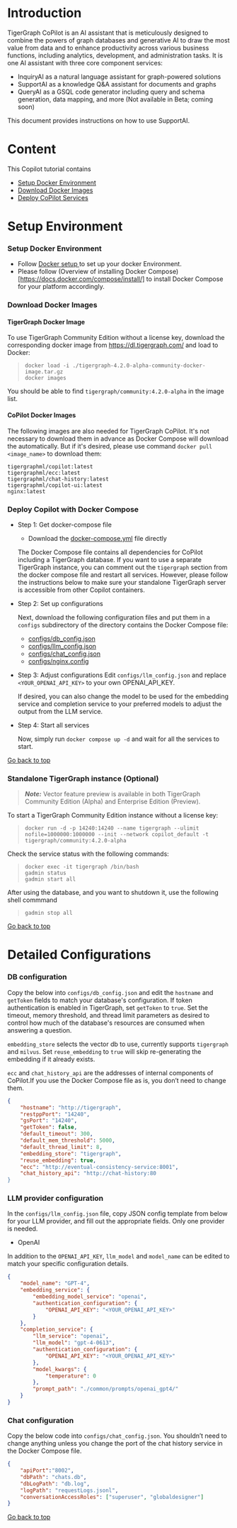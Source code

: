 # Introduction

TigerGraph CoPilot is an AI assistant that is meticulously designed to combine the powers of graph databases and generative AI to draw the most value from data and to enhance productivity across various business functions, including analytics, development, and administration tasks. It is one AI assistant with three core component services:
* InquiryAI as a natural language assistant for graph-powered solutions
* SupportAI as a knowledge Q&A assistant for documents and graphs
* QueryAI as a GSQL code generator including query and schema generation, data mapping, and more (Not available in Beta; coming soon)

This document provides instructions on how to use SupportAI.

# Content
This Copilot tutorial contains 
- [Setup Docker Environment](#setup-docker-environment)
- [Download Docker Images](#download-tigergraph-docker-images)
- [Deploy CoPilot Services](#deploy-copilot-with-docker-compose)
    
# Setup Environment 

### Setup Docker Environment

* Follow [Docker setup ](https://github.com/tigergraph/ecosys/blob/master/demos/guru_scripts/docker/README.md) to set up your docker Environment.
* Please follow (Overview of installing Docker Compose)[https://docs.docker.com/compose/install/] to install Docker Compose for your platform accordingly.

### Download Docker Images

#### TigerGraph Docker Image

To use TigerGraph Community Edition without a license key, download the corresponding docker image from https://dl.tigergraph.com/ and load to Docker:
> ```
> docker load -i ./tigergraph-4.2.0-alpha-community-docker-image.tar.gz
> docker images
> ```

You should be able to find `tigergraph/community:4.2.0-alpha` in the image list.

#### CoPilot Docker Images

The following images are also needed for TigerGraph CoPilot. It's not necessary to download them in advance as Docker Compose will download the automatically. But if it's desired, please use command `docker pull <image_name>` to download them:

```
tigergraphml/copilot:latest
tigergraphml/ecc:latest
tigergraphml/chat-history:latest
tigergraphml/copilot-ui:latest
nginx:latest
```

### Deploy Copilot with Docker Compose

* Step 1: Get docker-compose file
  - Download the [docker-compose.yml](./copilot/docker-compose.yml) file directly

  The Docker Compose file contains all dependencies for CoPilot including a TigerGraph database. If you want to use a separate TigerGraph instance, you can comment out the `tigergraph` section from the docker compose file and restart all services. However, please follow the instructions below to make sure your standalone TigerGraph server is accessible from other Copilot containers.

* Step 2: Set up configurations

  Next, download the following configuration files and put them in a `configs` subdirectory of the directory contains the Docker Compose file:
  * [configs/db_config.json](https://github.com/tigergraph/ecosys/blob/master/tutorials/copilot/configs/db_config.json)
  * [configs/llm_config.json](https://github.com/tigergraph/ecosys/blob/master/tutorials/copilot/configs/db_config.json)
  * [configs/chat_config.json](https://github.com/tigergraph/ecosys/blob/master/tutorials/copilot/configs/db_config.json)
  * [configs/nginx.config](https://github.com/tigergraph/ecosys/blob/master/tutorials/copilot/configs/nginx.config)

* Step 3: Adjust configurations
  Edit `configs/llm_config.json` and replace `<YOUR_OPENAI_API_KEY>` to your own OPENAI_API_KEY. 
  
  If desired, you can also change the model to be used for the embedding service and completion service to your preferred models to adjust the output from the LLM service.

* Step 4: Start all services

  Now, simply run `docker compose up -d` and wait for all the services to start.

[Go back to top](#top)

### Standalone TigerGraph instance (Optional)

> **_Note:_** Vector feature preview is available in both TigerGraph Community Edition (Alpha) and Enterprise Edition (Preview).

To start a TigerGraph Community Edition instance without a license key:
> ```
> docker run -d -p 14240:14240 --name tigergraph --ulimit nofile=1000000:1000000 --init --network copilot_default -t tigergraph/community:4.2.0-alpha
> ```

Check the service status with the following commands:
> ```
> docker exec -it tigergraph /bin/bash
> gadmin status
> gadmin start all
> ```

After using the database, and you want to shutdown it, use the following shell commmand
>```
>gadmin stop all
>```

[Go back to top](#top)


# Detailed Configurations

### DB configuration
Copy the below into `configs/db_config.json` and edit the `hostname` and `getToken` fields to match your database's configuration. If token authentication is enabled in TigerGraph, set `getToken` to `true`. Set the timeout, memory threshold, and thread limit parameters as desired to control how much of the database's resources are consumed when answering a question.

`embedding_store` selects the vector db to use, currently supports `tigergraph` and `milvus`. Set `reuse_embedding` to `true` will skip re-generating the embedding if it already exists.

`ecc` and `chat_history_api` are the addresses of internal components of CoPilot.If you use the Docker Compose file as is, you don’t need to change them.

```json
{
    "hostname": "http://tigergraph",
    "restppPort": "14240",
    "gsPort": "14240",
    "getToken": false,
    "default_timeout": 300,
    "default_mem_threshold": 5000,
    "default_thread_limit": 8,
    "embedding_store": "tigergraph",
    "reuse_embedding": true,
    "ecc": "http://eventual-consistency-service:8001",
    "chat_history_api": "http://chat-history:80
}
```

### LLM provider configuration
In the `configs/llm_config.json` file, copy JSON config template from below for your LLM provider, and fill out the appropriate fields. Only one provider is needed.

* OpenAI

In addition to the `OPENAI_API_KEY`, `llm_model` and `model_name` can be edited to match your specific configuration details.

```json
{
    "model_name": "GPT-4",
    "embedding_service": {
        "embedding_model_service": "openai",
        "authentication_configuration": {
            "OPENAI_API_KEY": "<YOUR_OPENAI_API_KEY>"
        }
    },
    "completion_service": {
        "llm_service": "openai",
        "llm_model": "gpt-4-0613",
        "authentication_configuration": {
            "OPENAI_API_KEY": "<YOUR_OPENAI_API_KEY>"
        },
        "model_kwargs": {
            "temperature": 0
        },
        "prompt_path": "./common/prompts/openai_gpt4/"
    }
}
```

### Chat configuration
Copy the below code into `configs/chat_config.json`. You shouldn’t need to change anything unless you change the port of the chat history service in the Docker Compose file.
```json
{
    "apiPort":"8002",
    "dbPath": "chats.db",
    "dbLogPath": "db.log",
    "logPath": "requestLogs.jsonl",
    "conversationAccessRoles": ["superuser", "globaldesigner"]
}
```

[Go back to top](#top)
